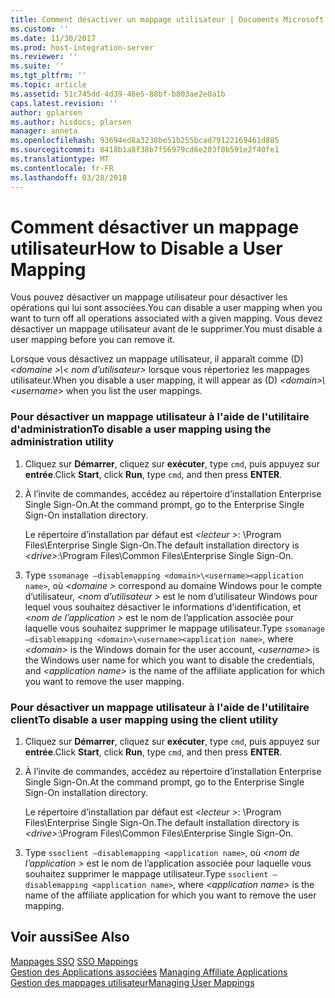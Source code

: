 ```yaml
---
title: Comment désactiver un mappage utilisateur | Documents Microsoft
ms.custom: ''
ms.date: 11/30/2017
ms.prod: host-integration-server
ms.reviewer: ''
ms.suite: ''
ms.tgt_pltfrm: ''
ms.topic: article
ms.assetid: 51c745dd-4d39-46e5-88bf-b803ae2e0a1b
caps.latest.revision: ''
author: gplarsen
ms.author: hisdocs; plarsen
manager: anneta
ms.openlocfilehash: 93694ed8a3238be51b255bcad79122169461d885
ms.sourcegitcommit: 8418b1a8f38b7f56979cd6e203f0b591e2f40fe1
ms.translationtype: MT
ms.contentlocale: fr-FR
ms.lasthandoff: 03/28/2018
---
```

# <a name="how-to-disable-a-user-mapping"></a><span data-ttu-id="44198-102">Comment désactiver un mappage utilisateur</span><span class="sxs-lookup"><span data-stu-id="44198-102">How to Disable a User Mapping</span></span>
<span data-ttu-id="44198-103">Vous pouvez désactiver un mappage utilisateur pour désactiver les opérations qui lui sont associées.</span><span class="sxs-lookup"><span data-stu-id="44198-103">You can disable a user mapping when you want to turn off all operations associated with a given mapping.</span></span> <span data-ttu-id="44198-104">Vous devez désactiver un mappage utilisateur avant de le supprimer.</span><span class="sxs-lookup"><span data-stu-id="44198-104">You must disable a user mapping before you can remove it.</span></span>  
  
 <span data-ttu-id="44198-105">Lorsque vous désactivez un mappage utilisateur, il apparaît comme (D) *\<domaine >\\< nom d’utilisateur\>* lorsque vous répertoriez les mappages utilisateur.</span><span class="sxs-lookup"><span data-stu-id="44198-105">When you disable a user mapping, it will appear as (D) *\<domain>\\<username\>* when you list the user mappings.</span></span>  
  
### <a name="to-disable-a-user-mapping-using-the-administration-utility"></a><span data-ttu-id="44198-106">Pour désactiver un mappage utilisateur à l'aide de l'utilitaire d'administration</span><span class="sxs-lookup"><span data-stu-id="44198-106">To disable a user mapping using the administration utility</span></span>  
  
1.  <span data-ttu-id="44198-107">Cliquez sur **Démarrer**, cliquez sur **exécuter**, type `cmd`, puis appuyez sur **entrée**.</span><span class="sxs-lookup"><span data-stu-id="44198-107">Click **Start**, click **Run**, type `cmd`, and then press **ENTER**.</span></span>  
  
2.  <span data-ttu-id="44198-108">À l’invite de commandes, accédez au répertoire d’installation Enterprise Single Sign-On.</span><span class="sxs-lookup"><span data-stu-id="44198-108">At the command prompt, go to the Enterprise Single Sign-On installation directory.</span></span>  
  
     <span data-ttu-id="44198-109">Le répertoire d’installation par défaut est  *\<lecteur >*: \Program Files\Enterprise Single Sign-On.</span><span class="sxs-lookup"><span data-stu-id="44198-109">The default installation directory is *\<drive>*:\Program Files\Common Files\Enterprise Single Sign-On.</span></span>  
  
3.  <span data-ttu-id="44198-110">Type `ssomanage –disablemapping <domain>\<username><application name>`, où  *\<domaine >* correspond au domaine Windows pour le compte d’utilisateur,  *\<nom d’utilisateur >* est le nom d’utilisateur Windows pour lequel vous souhaitez désactiver le informations d’identification, et  *\<nom de l’application >* est le nom de l’application associée pour laquelle vous souhaitez supprimer le mappage utilisateur.</span><span class="sxs-lookup"><span data-stu-id="44198-110">Type `ssomanage –disablemapping <domain>\<username><application name>`, where *\<domain>* is the Windows domain for the user account, *\<username>* is the Windows user name for which you want to disable the credentials, and *\<application name>* is the name of the affiliate application for which you want to remove the user mapping.</span></span>  
  
### <a name="to-disable-a-user-mapping-using-the-client-utility"></a><span data-ttu-id="44198-111">Pour désactiver un mappage utilisateur à l'aide de l'utilitaire client</span><span class="sxs-lookup"><span data-stu-id="44198-111">To disable a user mapping using the client utility</span></span>  
  
1.  <span data-ttu-id="44198-112">Cliquez sur **Démarrer**, cliquez sur **exécuter**, type `cmd`, puis appuyez sur **entrée**.</span><span class="sxs-lookup"><span data-stu-id="44198-112">Click **Start**, click **Run**, type `cmd`, and then press **ENTER**.</span></span>  
  
2.  <span data-ttu-id="44198-113">À l’invite de commandes, accédez au répertoire d’installation Enterprise Single Sign-On.</span><span class="sxs-lookup"><span data-stu-id="44198-113">At the command prompt, go to the Enterprise Single Sign-On installation directory.</span></span>  
  
     <span data-ttu-id="44198-114">Le répertoire d’installation par défaut est  *\<lecteur >*: \Program Files\Enterprise Single Sign-On.</span><span class="sxs-lookup"><span data-stu-id="44198-114">The default installation directory is *\<drive>*:\Program Files\Common Files\Enterprise Single Sign-On.</span></span>  
  
3.  <span data-ttu-id="44198-115">Type `ssoclient –disablemapping <application name>`, où  *\<nom de l’application >* est le nom de l’application associée pour laquelle vous souhaitez supprimer le mappage utilisateur.</span><span class="sxs-lookup"><span data-stu-id="44198-115">Type `ssoclient –disablemapping <application name>`, where *\<application name>* is the name of the affiliate application for which you want to remove the user mapping.</span></span>  
  
## <a name="see-also"></a><span data-ttu-id="44198-116">Voir aussi</span><span class="sxs-lookup"><span data-stu-id="44198-116">See Also</span></span>  
 <span data-ttu-id="44198-117">[Mappages SSO](../esso/sso-mappings.md) </span><span class="sxs-lookup"><span data-stu-id="44198-117">[SSO Mappings](../esso/sso-mappings.md) </span></span>  
 <span data-ttu-id="44198-118">[Gestion des Applications associées](../esso/managing-affiliate-applications.md) </span><span class="sxs-lookup"><span data-stu-id="44198-118">[Managing Affiliate Applications](../esso/managing-affiliate-applications.md) </span></span>  
 [<span data-ttu-id="44198-119">Gestion des mappages utilisateur</span><span class="sxs-lookup"><span data-stu-id="44198-119">Managing User Mappings</span></span>](../esso/managing-user-mappings.md)